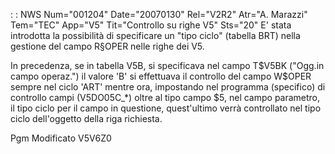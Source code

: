  :  : NWS Num="001204" Date="20070130" Rel="V2R2" Atr="A. Marazzi" Tem="TEC" App="V5" Tit="Controllo su righe V5" Sts="20"
E' stata introdotta la possibilità di specificare un "tipo ciclo" (tabella BRT) nella gestione del
campo R§OPER nelle righe dei V5.

In precedenza, se in tabella V5B, si specificava nel campo T$V5BK ("Ogg.in campo operaz.") il valore 'B' si effettuava il controllo del campo W$OPER sempre nel ciclo 'ART' mentre ora, impostando
nel programma (specifico) di controllo campi (V5DO05C_*) oltre al tipo campo $5, nel campo parametro, il tipo ciclo per il campo in questione, quest'ultimo verrà controllato nel tipo ciclo dell'oggetto della riga richiesta.

Pgm Modificato
V5V6Z0
